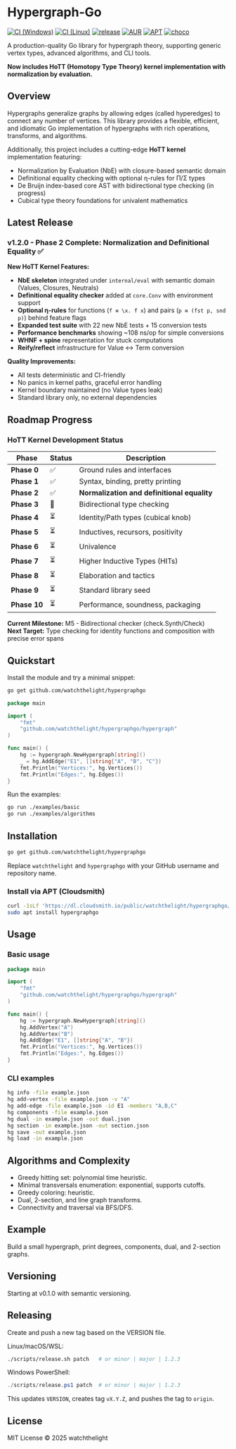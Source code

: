 # Hypergraph-Go
[![CI (Windows)](https://github.com/watchthelight/HypergraphGo/actions/workflows/ci-windows.yml/badge.svg?branch=main)](https://github.com/watchthelight/HypergraphGo/actions/workflows/ci-windows.yml)
[![CI (Linux)](https://github.com/watchthelight/HypergraphGo/actions/workflows/ci-linux.yml/badge.svg?branch=main)](https://github.com/watchthelight/HypergraphGo/actions/workflows/ci-linux.yml)
[![release](https://img.shields.io/github/v/release/watchthelight/HypergraphGo?sort=semver)](https://github.com/watchthelight/HypergraphGo/releases)
[![AUR](https://img.shields.io/aur/version/hypergraphgo?label=AUR&logo=archlinux)](https://aur.archlinux.org/packages/hypergraphgo)
[![APT](https://img.shields.io/badge/apt-hypergraphgo-blue?logo=debian)](https://cloudsmith.io/~watchthelight/repos/hypergraphgo/packages/)
[![choco](https://img.shields.io/chocolatey/v/hypergraphgo?label=choco)](https://community.chocolatey.org/packages/hypergraphgo)

A production-quality Go library for hypergraph theory, supporting generic vertex types, advanced algorithms, and CLI tools.

**Now includes HoTT (Homotopy Type Theory) kernel implementation with normalization by evaluation.**

## Overview

Hypergraphs generalize graphs by allowing edges (called hyperedges) to connect any number of vertices. This library provides a flexible, efficient, and idiomatic Go implementation of hypergraphs with rich operations, transforms, and algorithms.

Additionally, this project includes a cutting-edge **HoTT kernel** implementation featuring:
- Normalization by Evaluation (NbE) with closure-based semantic domain
- Definitional equality checking with optional η-rules for Π/Σ types
- De Bruijn index-based core AST with bidirectional type checking (in progress)
- Cubical type theory foundations for univalent mathematics

## Latest Release

### v1.2.0 - Phase 2 Complete: Normalization and Definitional Equality ✅

**New HoTT Kernel Features:**
- **NbE skeleton** integrated under `internal/eval` with semantic domain (Values, Closures, Neutrals)
- **Definitional equality checker** added at `core.Conv` with environment support
- **Optional η-rules** for functions (`f ≡ \x. f x`) and pairs (`p ≡ (fst p, snd p)`) behind feature flags
- **Expanded test suite** with 22 new NbE tests + 15 conversion tests
- **Performance benchmarks** showing ~108 ns/op for simple conversions
- **WHNF + spine** representation for stuck computations
- **Reify/reflect** infrastructure for Value ↔ Term conversion

**Quality Improvements:**
- All tests deterministic and CI-friendly
- No panics in kernel paths, graceful error handling
- Kernel boundary maintained (no Value types leak)
- Standard library only, no external dependencies

## Roadmap Progress

### HoTT Kernel Development Status

| Phase | Status | Description |
|-------|--------|-------------|
| **Phase 0** | ✅ | Ground rules and interfaces |
| **Phase 1** | ✅ | Syntax, binding, pretty printing |
| **Phase 2** | ✅ | **Normalization and definitional equality** |
| **Phase 3** | 🚧 | Bidirectional type checking |
| **Phase 4** | ⏳ | Identity/Path types (cubical knob) |
| **Phase 5** | ⏳ | Inductives, recursors, positivity |
| **Phase 6** | ⏳ | Univalence |
| **Phase 7** | ⏳ | Higher Inductive Types (HITs) |
| **Phase 8** | ⏳ | Elaboration and tactics |
| **Phase 9** | ⏳ | Standard library seed |
| **Phase 10** | ⏳ | Performance, soundness, packaging |

**Current Milestone:** M5 - Bidirectional checker (check.Synth/Check)  
**Next Target:** Type checking for identity functions and composition with precise error spans

## Quickstart

Install the module and try a minimal snippet:

```bash
go get github.com/watchthelight/hypergraphgo
```

```go
package main

import (
    "fmt"
    "github.com/watchthelight/hypergraphgo/hypergraph"
)

func main() {
    hg := hypergraph.NewHypergraph[string]()
    _ = hg.AddEdge("E1", []string{"A", "B", "C"})
    fmt.Println("Vertices:", hg.Vertices())
    fmt.Println("Edges:", hg.Edges())
}
```

Run the examples:

```bash
go run ./examples/basic
go run ./examples/algorithms
```

## Installation

```bash
go get github.com/watchthelight/hypergraphgo
```

Replace `watchthelight` and `hypergraphgo` with your GitHub username and repository name.

### Install via APT (Cloudsmith)
```bash
curl -1sLf 'https://dl.cloudsmith.io/public/watchthelight/hypergraphgo/setup.deb.sh' | sudo -E bash
sudo apt install hypergraphgo
```

## Usage

### Basic usage

```go
package main

import (
    "fmt"
    "github.com/watchthelight/hypergraphgo/hypergraph"
)

func main() {
    hg := hypergraph.NewHypergraph[string]()
    hg.AddVertex("A")
    hg.AddVertex("B")
    hg.AddEdge("E1", []string{"A", "B"})
    fmt.Println("Vertices:", hg.Vertices())
    fmt.Println("Edges:", hg.Edges())
}
```

### CLI examples

```bash
hg info -file example.json
hg add-vertex -file example.json -v "A"
hg add-edge -file example.json -id E1 -members "A,B,C"
hg components -file example.json
hg dual -in example.json -out dual.json
hg section -in example.json -out section.json
hg save -out example.json
hg load -in example.json
```

## Algorithms and Complexity

- Greedy hitting set: polynomial time heuristic.
- Minimal transversals enumeration: exponential, supports cutoffs.
- Greedy coloring: heuristic.
- Dual, 2-section, and line graph transforms.
- Connectivity and traversal via BFS/DFS.

## Example

Build a small hypergraph, print degrees, components, dual, and 2-section graphs.

## Versioning

Starting at v0.1.0 with semantic versioning.

## Releasing

Create and push a new tag based on the VERSION file.

Linux/macOS/WSL:

```bash
./scripts/release.sh patch   # or minor | major | 1.2.3
```

Windows PowerShell:

```powershell
./scripts/release.ps1 patch  # or minor | major | 1.2.3
```

This updates `VERSION`, creates tag `vX.Y.Z`, and pushes the tag to `origin`.

## License

MIT License © 2025 watchthelight



